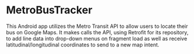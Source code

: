 # MetroBusTracker
This Android app utilizes the Metro Transit API to allow users to locate their bus on Google Maps. It makes calls the API, using Retrofit for its repository, to add line data into drop-down menus on fragment load as well as receive latitudinal/longitudinal coordinates to send to a new map intent.
